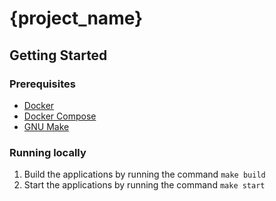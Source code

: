 # {project_name}

## Getting Started

### Prerequisites

- [Docker](https://docs.docker.com/engine/install/)
- [Docker Compose](https://docs.docker.com/compose/install/)
- [GNU Make](https://www.gnu.org/software/make/)

### Running locally

1. Build the applications by running the command ```make build```
2. Start the applications by running the command ```make start```
